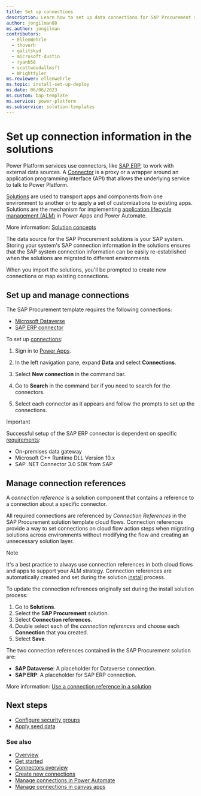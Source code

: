 ```yaml
---
title: Set up connections
description: Learn how to set up data connections for SAP Procurement apps and flows.
author: jongilman88
ms.author: jongilman
contributors:
  - EllenWehrle
  - thoverh
  - galitskyd
  - microsoft-dustin
  - ryanb58
  - scottwoodallmsft
  - Wrighttyler
ms.reviewer: ellenwehrle
ms.topic: install-set-up-deploy
ms.date: 06/06/2023
ms.custom: bap-template
ms.service: power-platform
ms.subservice: solution-templates
---
```


# Set up connection information in the solutions

Power Platform services use connectors, like [SAP ERP](/connectors/saperp/), to work with external data sources. A [Connector](/connectors/connectors) is a proxy or a wrapper around an application programming interface (API) that allows the underlying service to talk to Power Platform.

[Solutions](/power-apps/maker/data-platform/solutions-overview) are used to transport apps and components from one environment to another or to apply a set of customizations to existing apps. Solutions are the mechanism for implementing [application lifecycle management (ALM)](/power-platform/alm/overview-alm) in Power Apps and Power Automate.

More information: [Solution concepts](/power-platform/alm/solution-concepts-alm)

The data source for the SAP Procurement solutions is your SAP system. Storing your system's SAP connection information in the solutions ensures that the SAP system connection information can be easily re-established when the solutions are migrated to different environments.

When you import the solutions, you'll be prompted to create new connections or map existing connections.

## Set up and manage connections

The SAP Procurement template requires the following connections:

- [Microsoft Dataverse](/connectors/commondataserviceforapps/)
- [SAP ERP connector](/connectors/saperp/)

To set up [connections](/connectors/connectors):

1. Sign in to [Power Apps](https://make.powerapps.com).

1. In the left navigation pane, expand **Data** and select **Connections**.

1. Select **New connection** in the command bar.

1. Go to **Search** in the command bar if you need to search for the connectors.

1. Select each connector as it appears and follow the prompts to set up the connections.

> [!IMPORTANT]
> Successful setup of the SAP ERP connector is dependent on specific [requirements](requirements.md):
>
> - On-premises data gateway
> - Microsoft C++ Runtime DLL Version 10.x
> - SAP .NET Connector 3.0 SDK from SAP

## Manage connection references

A _connection reference_ is a solution component that contains a reference to a connection about a specific connector.

All required connections are referenced by _Connection References_ in the SAP Procurement solution template cloud flows. Connection references provide a way to set connections on cloud flow action steps when migrating solutions across environments without modifying the flow and creating an unnecessary solution layer.

> [!NOTE]
> It's a best practice to always use connection references in both cloud flows and apps to support your ALM strategy.
> Connection references are automatically created and set during the solution [install](install.md) process.

To update the connection references originally set during the install solution process:

1. Go to **Solutions**.
1. Select the **SAP Procurement** solution.
1. Select **Connection references**.
1. Double select each of the _connection references_ and choose each **Connection** that you created.
1. Select **Save**.

The two connection references contained in the SAP Procurement solution are:

- **SAP Dataverse**: A placeholder for Dataverse connection.
- **SAP ERP**: A placeholder for SAP ERP connection.

More information: [Use a connection reference in a solution](/power-apps/maker/data-platform/create-connection-reference)

## Next steps

- [Configure security groups](configure-security-groups.md)
- [Apply seed data](apply-seed-data.md)

### See also

- [Overview](../overview.md)
- [Get started](get-started.md)
- [Connectors overview](/connectors/connectors)
- [Create new connections](/power-apps/maker/canvas-apps/add-manage-connections#create-a-new-connection)
- [Manage connections in Power Automate](/power-automate/add-manage-connections)
- [Manage connections in canvas apps](/power-apps/maker/canvas-apps/add-manage-connections)
